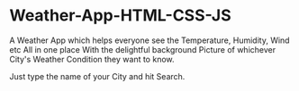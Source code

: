 # Weather-App-HTML-CSS-JS

A Weather App which helps everyone see the Temperature, Humidity, Wind etc All in one place
With the delightful background Picture of whichever City's Weather Condition they want to know.

Just type the name of your City and hit Search.
